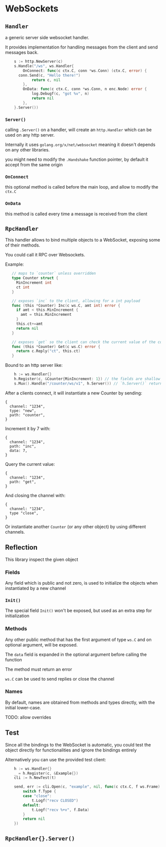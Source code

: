# WebSockets

## `Handler`

a generic server side websocket handler.

It provides implementation for handling messages from the client and send messages back.

```go
	s := http.NewServer(c)
	s.Handle("/ws", ws.Handler{
		OnConnect: func(c ctx.C, conn *ws.Conn) (ctx.C, error) {
      conn.Send(c, "Hello there!")
			return c, nil
		},
		OnData: func(c ctx.C, conn *ws.Conn, n enc.Node) error {
			log.Debugf(c, "got %v", n)
			return nil
		},
	}.Server())
```

### `Server()`

calling `.Server()` on a handler, will create an `http.Handler` which can be used on any http server.

Internally it uses `golang.org/x/net/websocket` meaning it doesn't depends on any other libraries.

you might need to modify the `.Handshake` function pointer, by default it accept from the same origin


### `OnConnect`

this optional method is called before the main loop, and allow to modify the `ctx.C`


### `OnData`

this method is called every time a message is received from the client


## `RpcHandler`

This handler allows to bind multiple objects to a WebSocket, exposing some of their methods.

You could call it RPC over Websockets.


Example:

```go
   // maps to `counter` unless overridden
   type Counter struct {
     MinIncrement int
     ct int
   }

   // exposes `inc` to the client, allowing for a int payload
   func (this *Counter) Inc(c ws.C, amt int) error {
     if amt < this.MinIncrement {
       amt = this.MinIncrement
     }
     this.ct+=amt
     return nil
   }

   // exposes `get` so the client can check the current value of the counter
   func (this *Counter) Get(c ws.C) error {
     return c.Reply("ct", this.ct)
   }
```   

Bound to an http server like:

```go
	h := ws.Handler{}
	h.Register(c, &Counter{MinIncrement: 1}) // the fields are shallow copied into any new instance
	s.Mux().Handle("/counter/ws/v1", h.Server()) // `h.Server()` returns an http.Handler
```

After a clients connect, it will instantiate a new Counter by sending:

```
{
  channel: "1234",
  type: "new",
  path: "counter",
}
```

Increment it by 7 with:

```
{
  channel: "1234",
  path: "inc",
  data: 7,
}
```

Query the current value:

```
{
  channel: "1234",
  path: "get",
}
```

And closing the channel with:
```
{
  channel: "1234",
  type "close",
}
```

Or instantiate another `Counter` (or any other object) by using different channels.

## Reflection

This library inspect the given object

### Fields

Any field which is public and not zero, is used to initialize the objects when instantiated by a new channel

### `Init()`

The special field `Init()` won't be exposed, but used as an extra step for initialization

### Methods

Any other public method that has the first argument of type `ws.C` and on optional argument, will be exposed.

The `data` field is expanded in the optional argument before calling the function

The method must return an error

`ws.C` can be used to send replies or close the channel

### Names

By default, names are obtained from methods and types directly, with the initial lower-case.

TODO: allow overrides


## Test

Since all the bindings to the WebSocket is automatic, you could test the object directly for functionalities and ignore the bindings entirely

Alternatively you can use the provided test client:

```go
	h := ws.Handler{}
	_ = h.Register(c, &Example{})
	cli := h.NewTest(t)

	send, err := cli.Open(c, "example", nil, func(c ctx.C, f ws.Frame) error {
		switch f.Type {
		case "close":
			t.Logf("recv CLOSED")
		default:
			t.Logf("recv %+v", f.Data)
		}
		return nil
	})
```

## `RpcHandler{}.Server()`

